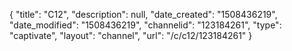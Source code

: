 {
    "title": "C12",
    "description": null,
    "date_created": "1508436219",
    "date_modified": "1508436219",
    "channelid": "123184261",
    "type": "captivate",
    "layout": "channel",
    "url": "\/c\/c12\/123184261"
}